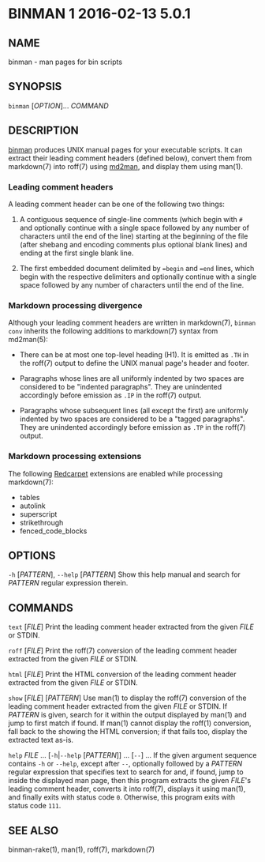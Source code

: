 # BINMAN 1 2016-02-13 5.0.1

## NAME

binman - man pages for bin scripts

## SYNOPSIS

`binman` [*OPTION*]... *COMMAND*

## DESCRIPTION

[binman] produces UNIX manual pages for your executable scripts. It can
extract their leading comment headers (defined below), convert them from
markdown(7) into roff(7) using [md2man], and display them using man(1).

### Leading comment headers

A leading comment header can be one of the following two things:

1.  A contiguous sequence of single-line comments (which begin with `#`
    and optionally continue with a single space followed by any number of
    characters until the end of the line) starting at the beginning of the
    file (after shebang and encoding comments plus optional blank lines) and
    ending at the first single blank line.

2.  The first embedded document delimited by `=begin` and `=end` lines, which
    begin with the respective delimiters and optionally continue with a single
    space followed by any number of characters until the end of the line.

### Markdown processing divergence

Although your leading comment headers are written in markdown(7), `binman
conv` inherits the following additions to markdown(7) syntax from md2man(5):

  * There can be at most one top-level heading (H1).  It is emitted as `.TH`
    in the roff(7) output to define the UNIX manual page's header and footer.

  * Paragraphs whose lines are all uniformly indented by two spaces are
    considered to be "indented paragraphs".  They are unindented accordingly
    before emission as `.IP` in the roff(7) output.

  * Paragraphs whose subsequent lines (all except the first) are uniformly
    indented by two spaces are considered to be a "tagged paragraphs".  They
    are unindented accordingly before emission as `.TP` in the roff(7) output.

### Markdown processing extensions

The following [Redcarpet] extensions are enabled while processing markdown(7):

  * tables
  * autolink
  * superscript
  * strikethrough
  * fenced\_code\_blocks

## OPTIONS

`-h` [*PATTERN*], `--help` [*PATTERN*]
  Show this help manual and search for *PATTERN* regular expression therein.

## COMMANDS

`text` [*FILE*]
  Print the leading comment header extracted from the given *FILE* or STDIN.

`roff` [*FILE*]
  Print the roff(7) conversion of the leading comment header extracted from
  the given *FILE* or STDIN.

`html` [*FILE*]
  Print the HTML conversion of the leading comment header extracted from
  the given *FILE* or STDIN.

`show` [*FILE*] [*PATTERN*]
  Use man(1) to display the roff(7) conversion of the leading comment header
  extracted from the given *FILE* or STDIN.  If *PATTERN* is given, search for
  it within the output displayed by man(1) and jump to first match if found.
  If man(1) cannot display the roff(1) conversion, fall back to the showing
  the HTML conversion; if that fails too, display the extracted text as-is.

`help` *FILE* ... [`-h`|`--help` [*PATTERN*]] ... [`--`] ...
  If the given argument sequence contains `-h` or `--help`, except after
  `--`, optionally followed by a *PATTERN* regular expression that specifies
  text to search for and, if found, jump to inside the displayed man page,
  then this program extracts the given *FILE*'s leading comment header,
  converts it into roff(7), displays it using man(1), and finally exits with
  status code `0`.  Otherwise, this program exits with status code `111`.

## SEE ALSO

binman-rake(1), man(1), roff(7), markdown(7)

[binman]: https://github.com/sunaku/binman
[md2man]: https://github.com/sunaku/md2man
[Redcarpet]: https://github.com/vmg/redcarpet